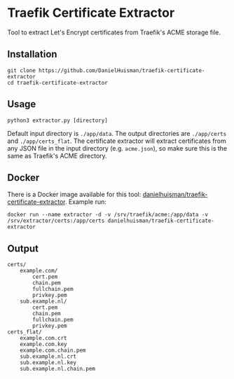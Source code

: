 # Traefik Certificate Extractor

Tool to extract Let's Encrypt certificates from Traefik's ACME storage file.

## Installation
```
git clone https://github.com/DanielHuisman/traefik-certificate-extractor
cd traefik-certificate-extractor
```

## Usage
```
python3 extractor.py [directory]
```
Default input directory is `./app/data`. The output directories are `./app/certs` and `./app/certs_flat`. The certificate extractor will extract certificates from any JSON file in the input directory (e.g. `acme.json`), so make sure this is the same as Traefik's ACME directory.

## Docker
There is a Docker image available for this tool: [danielhuisman/traefik-certificate-extractor](https://hub.docker.com/r/danielhuisman/traefik-certificate-extractor/).
Example run:
```
docker run --name extractor -d -v /srv/traefik/acme:/app/data -v /srv/extractor/certs:/app/certs danielhuisman/traefik-certificate-extractor
```

## Output
```
certs/
    example.com/
        cert.pem
        chain.pem
        fullchain.pem
        privkey.pem
    sub.example.nl/
        cert.pem
        chain.pem
        fullchain.pem
        privkey.pem
certs_flat/
    example.com.crt
    example.com.key
    example.com.chain.pem
    sub.example.nl.crt
    sub.example.nl.key
    sub.example.nl.chain.pem
```
